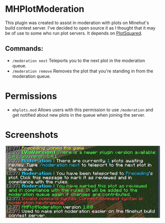 # MHPlotModeration

This plugin was created to assist in moderation with plots on Minehut's build contest server. I've decided to open source it as I thought that it may be of use to some who run plot servers. It depends on [PlotSquared](https://www.spigotmc.org/resources/plotsquared-v7.77506/). 

## Commands:
- `/moderation next` Teleports you to the next plot in the moderation queue.
- `/moderation remove` Removes the plot that you're standing in from the moderation queue.

# Permissions
- `mhplots.mod` Allows users with this permission to use `/moderation` and get notified about new plots in the queue when joining the server.

# Screenshots
![img.png](images/img.png)